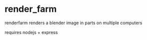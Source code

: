 # render_farm
renderfarm renders a blender image in parts on multiple computers

requires nodejs + express
